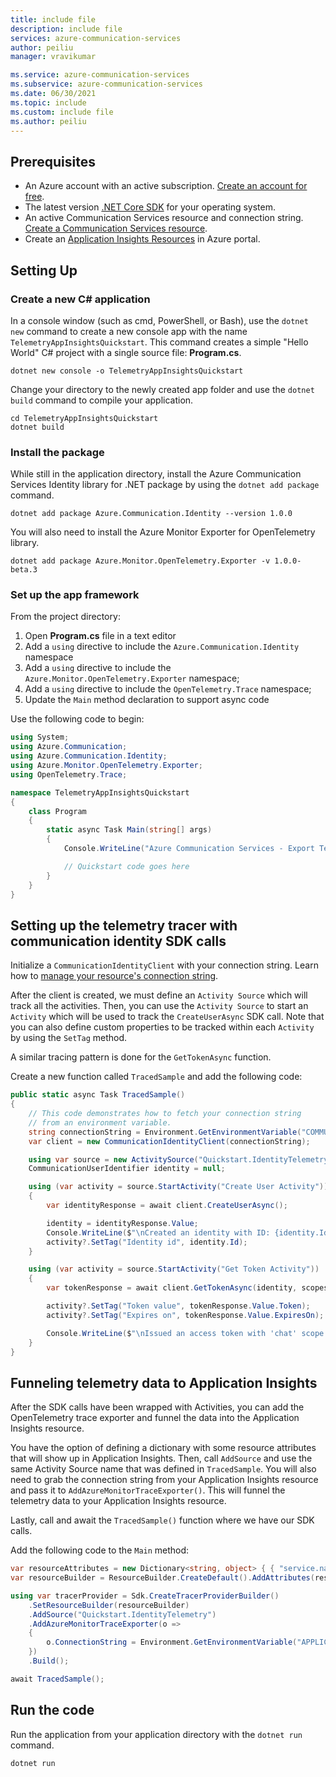 ```yaml
---
title: include file
description: include file
services: azure-communication-services
author: peiliu
manager: vravikumar

ms.service: azure-communication-services
ms.subservice: azure-communication-services
ms.date: 06/30/2021
ms.topic: include
ms.custom: include file
ms.author: peiliu
---
```


## Prerequisites

- An Azure account with an active subscription. [Create an account for free](https://azure.microsoft.com/free/?WT.mc_id=A261C142F).
- The latest version [.NET Core SDK](https://dotnet.microsoft.com/download/dotnet-core) for your operating system.
- An active Communication Services resource and connection string. [Create a Communication Services resource](../create-communication-resource.md).
- Create an [Application Insights Resources](../../../azure-monitor/app/create-new-resource.md) in Azure portal.

## Setting Up

### Create a new C# application

In a console window (such as cmd, PowerShell, or Bash), use the `dotnet new` command to create a new console app with the name `TelemetryAppInsightsQuickstart`. This command creates a simple "Hello World" C# project with a single source file: **Program.cs**.

```console
dotnet new console -o TelemetryAppInsightsQuickstart
```

Change your directory to the newly created app folder and use the `dotnet build` command to compile your application.

```console
cd TelemetryAppInsightsQuickstart
dotnet build
```

### Install the package

While still in the application directory, install the Azure Communication Services Identity library for .NET package by using the `dotnet add package` command.

```console
dotnet add package Azure.Communication.Identity --version 1.0.0
```

You will also need to install the Azure Monitor Exporter for OpenTelemetry library.

```console
dotnet add package Azure.Monitor.OpenTelemetry.Exporter -v 1.0.0-beta.3
```

### Set up the app framework

From the project directory:

1. Open **Program.cs** file in a text editor
2. Add a `using` directive to include the `Azure.Communication.Identity` namespace
3. Add a `using` directive to include the `Azure.Monitor.OpenTelemetry.Exporter` namespace;
4. Add a `using` directive to include the `OpenTelemetry.Trace` namespace;
5. Update the `Main` method declaration to support async code

Use the following code to begin:

```csharp
using System;
using Azure.Communication;
using Azure.Communication.Identity;
using Azure.Monitor.OpenTelemetry.Exporter;
using OpenTelemetry.Trace;

namespace TelemetryAppInsightsQuickstart
{
    class Program
    {
        static async Task Main(string[] args)
        {
            Console.WriteLine("Azure Communication Services - Export Telemetry to Application Insights");

            // Quickstart code goes here
        }
    }
}
```
## Setting up the telemetry tracer with communication identity SDK calls

Initialize a `CommunicationIdentityClient` with your connection string. Learn how to [manage your resource's connection string](../create-communication-resource.md#store-your-connection-string).

After the client is created, we must define an `Activity Source` which will track all the activities. Then, you can use the `Activity Source` to start an `Activity` which will be used to track the `CreateUserAsync` SDK call. Note that you can also define custom properties to be tracked within each `Activity` by using the `SetTag` method.

A similar tracing pattern is done for the `GetTokenAsync` function.

Create a new function called `TracedSample` and add the following code:

```csharp
public static async Task TracedSample()
{
    // This code demonstrates how to fetch your connection string
    // from an environment variable.
    string connectionString = Environment.GetEnvironmentVariable("COMMUNICATION_SERVICES_CONNECTION_STRING");
    var client = new CommunicationIdentityClient(connectionString);

    using var source = new ActivitySource("Quickstart.IdentityTelemetry");
    CommunicationUserIdentifier identity = null;

    using (var activity = source.StartActivity("Create User Activity"))
    {
        var identityResponse = await client.CreateUserAsync();

        identity = identityResponse.Value;
        Console.WriteLine($"\nCreated an identity with ID: {identity.Id}");
        activity?.SetTag("Identity id", identity.Id);
    }

    using (var activity = source.StartActivity("Get Token Activity"))
    {
        var tokenResponse = await client.GetTokenAsync(identity, scopes: new[] { CommunicationTokenScope.Chat });

        activity?.SetTag("Token value", tokenResponse.Value.Token);
        activity?.SetTag("Expires on", tokenResponse.Value.ExpiresOn);

        Console.WriteLine($"\nIssued an access token with 'chat' scope that expires at {tokenResponse.Value.ExpiresOn}:");
    }
}
```

## Funneling telemetry data to Application Insights

After the SDK calls have been wrapped with Activities, you can add the OpenTelemetry trace exporter and funnel the data into the Application Insights resource.

You have the option of defining a dictionary with some resource attributes that will show up in Application Insights.
Then, call `AddSource` and use the same Activity Source name that was defined in `TracedSample`.
You will also need to grab the connection string from your Application Insights resource and pass it to `AddAzureMonitorTraceExporter()`. This will funnel the telemetry data to your Application Insights resource.

Lastly, call and await the `TracedSample()` function where we have our SDK calls.

Add the following code to the `Main` method:

```csharp
var resourceAttributes = new Dictionary<string, object> { { "service.name", "<service-name>" }, { "service.instance.id", "<service-instance-id>" } };
var resourceBuilder = ResourceBuilder.CreateDefault().AddAttributes(resourceAttributes);

using var tracerProvider = Sdk.CreateTracerProviderBuilder()
    .SetResourceBuilder(resourceBuilder)
    .AddSource("Quickstart.IdentityTelemetry")
    .AddAzureMonitorTraceExporter(o =>
    {
        o.ConnectionString = Environment.GetEnvironmentVariable("APPLICATION_INSIGHTS_CONNECTION_STRING");
    })
    .Build();

await TracedSample();
```

## Run the code

Run the application from your application directory with the `dotnet run` command.

```console
dotnet run
```
